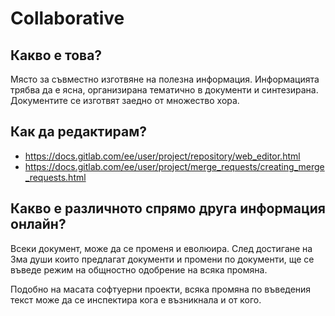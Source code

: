 # Collaborative

## Какво е това?

Място за съвместно изготвяне на полезна информация.
Информацията трябва да е ясна, организирана тематично в документи и синтезирана. 
Документите се изготвят заедно от множество хора.

## Как да редактирам?

- https://docs.gitlab.com/ee/user/project/repository/web_editor.html
- https://docs.gitlab.com/ee/user/project/merge_requests/creating_merge_requests.html

## Какво е различното спрямо друга информация онлайн?

Всеки документ, може да се променя и еволюира.
След достигане на 3ма души които предлагат документи и промени по документи,
ще се въведе режим на общностно одобрение на всяка промяна.

Подобно на масата софтуерни проекти, всяка промяна по въведения текст
може да се инспектира кога е възникнала и от кого.
